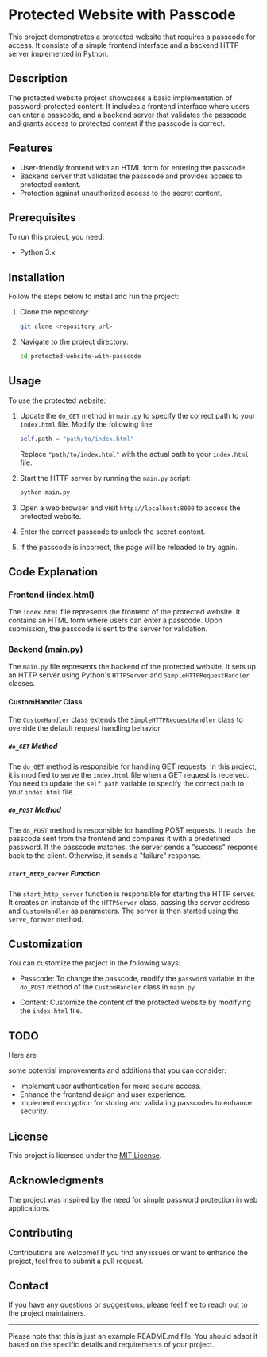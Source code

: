 

# Protected Website with Passcode

This project demonstrates a protected website that requires a passcode for access. It consists of a simple frontend interface and a backend HTTP server implemented in Python.

## Description

The protected website project showcases a basic implementation of password-protected content. It includes a frontend interface where users can enter a passcode, and a backend server that validates the passcode and grants access to protected content if the passcode is correct.

## Features

- User-friendly frontend with an HTML form for entering the passcode.
- Backend server that validates the passcode and provides access to protected content.
- Protection against unauthorized access to the secret content.

## Prerequisites

To run this project, you need:

- Python 3.x

## Installation

Follow the steps below to install and run the project:

1. Clone the repository:
   ```bash
   git clone <repository_url>
   ```

2. Navigate to the project directory:
   ```bash
   cd protected-website-with-passcode
   ```

## Usage

To use the protected website:

1. Update the `do_GET` method in `main.py` to specify the correct path to your `index.html` file. Modify the following line:
   ```python
   self.path = "path/to/index.html"
   ```
   Replace `"path/to/index.html"` with the actual path to your `index.html` file.

2. Start the HTTP server by running the `main.py` script:
   ```bash
   python main.py
   ```

3. Open a web browser and visit `http://localhost:8000` to access the protected website.

4. Enter the correct passcode to unlock the secret content.

5. If the passcode is incorrect, the page will be reloaded to try again.

## Code Explanation

### Frontend (index.html)

The `index.html` file represents the frontend of the protected website. It contains an HTML form where users can enter a passcode. Upon submission, the passcode is sent to the server for validation.

### Backend (main.py)

The `main.py` file represents the backend of the protected website. It sets up an HTTP server using Python's `HTTPServer` and `SimpleHTTPRequestHandler` classes.

#### CustomHandler Class

The `CustomHandler` class extends the `SimpleHTTPRequestHandler` class to override the default request handling behavior.

##### `do_GET` Method

The `do_GET` method is responsible for handling GET requests. In this project, it is modified to serve the `index.html` file when a GET request is received. You need to update the `self.path` variable to specify the correct path to your `index.html` file.

##### `do_POST` Method

The `do_POST` method is responsible for handling POST requests. It reads the passcode sent from the frontend and compares it with a predefined password. If the passcode matches, the server sends a "success" response back to the client. Otherwise, it sends a "failure" response.

##### `start_http_server` Function

The `start_http_server` function is responsible for starting the HTTP server. It creates an instance of the `HTTPServer` class, passing the server address and `CustomHandler` as parameters. The server is then started using the `serve_forever` method.

## Customization

You can customize the project in the following ways:

- Passcode: To change the passcode, modify the `password` variable in the `do_POST` method of the `CustomHandler` class in `main.py`.

- Content: Customize the content of the protected website by modifying the `index.html` file.

## TODO

Here are

 some potential improvements and additions that you can consider:

- Implement user authentication for more secure access.
- Enhance the frontend design and user experience.
- Implement encryption for storing and validating passcodes to enhance security.


## License

This project is licensed under the [MIT License](LICENSE).

## Acknowledgments

The project was inspired by the need for simple password protection in web applications.

## Contributing

Contributions are welcome! If you find any issues or want to enhance the project, feel free to submit a pull request.

## Contact

If you have any questions or suggestions, please feel free to reach out to the project maintainers.

---

Please note that this is just an example README.md file. You should adapt it based on the specific details and requirements of your project.
